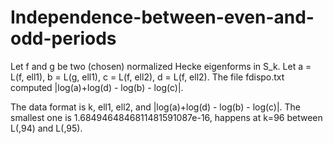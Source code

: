 # Independence-between-even-and-odd-periods


Let f and g be two (chosen) normalized Hecke eigenforms in S_k.
Let a = L(f, ell1),  b = L(g, ell1), c = L(f, ell2), d = L(f, ell2).
The file fdispo.txt computed |log(a)+log(d) - log(b) - log(c)|.

The data format  is k, ell1, ell2, and  |log(a)+log(d) - log(b) - log(c)|.
The smallest one is 1.6849464846811481591087e-16, happens at k=96 between L(,94) and L(,95).
